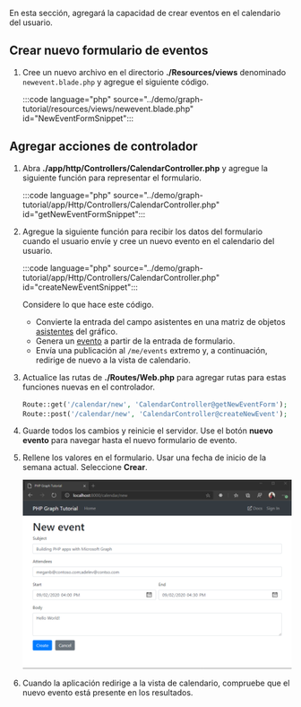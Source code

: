 <!-- markdownlint-disable MD002 MD041 -->

En esta sección, agregará la capacidad de crear eventos en el calendario del usuario.

## <a name="create-new-event-form"></a>Crear nuevo formulario de eventos

1. Cree un nuevo archivo en el directorio **./Resources/views** denominado `newevent.blade.php` y agregue el siguiente código.

    :::code language="php" source="../demo/graph-tutorial/resources/views/newevent.blade.php" id="NewEventFormSnippet":::

## <a name="add-controller-actions"></a>Agregar acciones de controlador

1. Abra **./app/http/Controllers/CalendarController.php** y agregue la siguiente función para representar el formulario.

    :::code language="php" source="../demo/graph-tutorial/app/Http/Controllers/CalendarController.php" id="getNewEventFormSnippet":::

1. Agregue la siguiente función para recibir los datos del formulario cuando el usuario envíe y cree un nuevo evento en el calendario del usuario.

    :::code language="php" source="../demo/graph-tutorial/app/Http/Controllers/CalendarController.php" id="createNewEventSnippet":::

    Considere lo que hace este código.

    - Convierte la entrada del campo asistentes en una matriz de objetos [asistentes](https://docs.microsoft.com/graph/api/resources/attendee?view=graph-rest-1.0) del gráfico.
    - Genera un [evento](https://docs.microsoft.com/graph/api/resources/event?view=graph-rest-1.0) a partir de la entrada de formulario.
    - Envía una publicación al `/me/events` extremo y, a continuación, redirige de nuevo a la vista de calendario.

1. Actualice las rutas de **./Routes/Web.php** para agregar rutas para estas funciones nuevas en el controlador.

    ```php
    Route::get('/calendar/new', 'CalendarController@getNewEventForm');
    Route::post('/calendar/new', 'CalendarController@createNewEvent');
    ```

1. Guarde todos los cambios y reinicie el servidor. Use el botón **nuevo evento** para navegar hasta el nuevo formulario de evento.

1. Rellene los valores en el formulario. Usar una fecha de inicio de la semana actual. Seleccione **Crear**.

    ![Captura de pantalla del nuevo formulario de eventos](images/create-event-01.png)

1. Cuando la aplicación redirige a la vista de calendario, compruebe que el nuevo evento está presente en los resultados.
